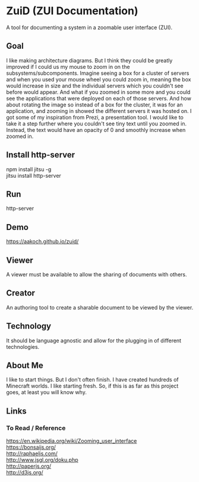 # ZuiD (ZUI Documentation)
A tool for documenting a system in a zoomable user interface (ZUI).

## Goal
I like making architecture diagrams. But I think they could be greatly improved
if I could us my mouse to zoom in on the subsystems/subcomponents. Imagine
seeing a box for a cluster of servers and when you used your mouse wheel you
could zoom in, meaning the box would increase in size and the individual
servers which you couldn't see before would appear. And what if you zoomed in
some more and you could see the applications that were deployed on each of
those servers. And how about rotating the image so instead of a box for the
cluster, it was for an application, and zooming in showed the different
servers it was hosted on.
I got some of my inspiration from Prezi, a presentation tool. I would like to
take it a step further where you couldn't see tiny text until you zoomed in.
Instead, the text would have an opacity of 0 and smoothly increase when
zoomed in.

## Install http-server 
npm install jitsu -g    
jitsu install http-server    

## Run
http-server

## Demo
https://aakoch.github.io/zuid/

## Viewer
A viewer must be available to allow the sharing of documents with others.

## Creator
An authoring tool to create a sharable document to be viewed by the viewer.

## Technology
It should be language agnostic and allow for the plugging in of different
technologies.

## About Me
I like to start things. But I don't often finish. I have created hundreds of
Minecraft worlds. I like starting fresh. So, if this is as far as this project
goes, at least you will know why.

## Links
### To Read / Reference
https://en.wikipedia.org/wiki/Zooming_user_interface  
https://bonsaijs.org/  
http://raphaeljs.com/  
http://www.jsgl.org/doku.php  
http://paperjs.org/  
http://d3js.org/  

